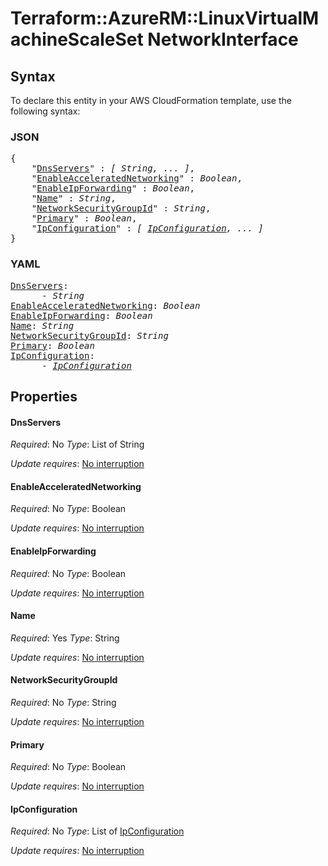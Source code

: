 # Terraform::AzureRM::LinuxVirtualMachineScaleSet NetworkInterface

## Syntax

To declare this entity in your AWS CloudFormation template, use the following syntax:

### JSON

<pre>
{
    "<a href="#dnsservers" title="DnsServers">DnsServers</a>" : <i>[ String, ... ]</i>,
    "<a href="#enableacceleratednetworking" title="EnableAcceleratedNetworking">EnableAcceleratedNetworking</a>" : <i>Boolean</i>,
    "<a href="#enableipforwarding" title="EnableIpForwarding">EnableIpForwarding</a>" : <i>Boolean</i>,
    "<a href="#name" title="Name">Name</a>" : <i>String</i>,
    "<a href="#networksecuritygroupid" title="NetworkSecurityGroupId">NetworkSecurityGroupId</a>" : <i>String</i>,
    "<a href="#primary" title="Primary">Primary</a>" : <i>Boolean</i>,
    "<a href="#ipconfiguration" title="IpConfiguration">IpConfiguration</a>" : <i>[ <a href="networkinterface-ipconfiguration.md">IpConfiguration</a>, ... ]</i>
}
</pre>

### YAML

<pre>
<a href="#dnsservers" title="DnsServers">DnsServers</a>: <i>
      - String</i>
<a href="#enableacceleratednetworking" title="EnableAcceleratedNetworking">EnableAcceleratedNetworking</a>: <i>Boolean</i>
<a href="#enableipforwarding" title="EnableIpForwarding">EnableIpForwarding</a>: <i>Boolean</i>
<a href="#name" title="Name">Name</a>: <i>String</i>
<a href="#networksecuritygroupid" title="NetworkSecurityGroupId">NetworkSecurityGroupId</a>: <i>String</i>
<a href="#primary" title="Primary">Primary</a>: <i>Boolean</i>
<a href="#ipconfiguration" title="IpConfiguration">IpConfiguration</a>: <i>
      - <a href="networkinterface-ipconfiguration.md">IpConfiguration</a></i>
</pre>

## Properties

#### DnsServers

_Required_: No
_Type_: List of String

_Update requires_: [No interruption](https://docs.aws.amazon.com/AWSCloudFormation/latest/UserGuide/using-cfn-updating-stacks-update-behaviors.html#update-no-interrupt)

#### EnableAcceleratedNetworking

_Required_: No
_Type_: Boolean

_Update requires_: [No interruption](https://docs.aws.amazon.com/AWSCloudFormation/latest/UserGuide/using-cfn-updating-stacks-update-behaviors.html#update-no-interrupt)

#### EnableIpForwarding

_Required_: No
_Type_: Boolean

_Update requires_: [No interruption](https://docs.aws.amazon.com/AWSCloudFormation/latest/UserGuide/using-cfn-updating-stacks-update-behaviors.html#update-no-interrupt)

#### Name

_Required_: Yes
_Type_: String

_Update requires_: [No interruption](https://docs.aws.amazon.com/AWSCloudFormation/latest/UserGuide/using-cfn-updating-stacks-update-behaviors.html#update-no-interrupt)

#### NetworkSecurityGroupId

_Required_: No
_Type_: String

_Update requires_: [No interruption](https://docs.aws.amazon.com/AWSCloudFormation/latest/UserGuide/using-cfn-updating-stacks-update-behaviors.html#update-no-interrupt)

#### Primary

_Required_: No
_Type_: Boolean

_Update requires_: [No interruption](https://docs.aws.amazon.com/AWSCloudFormation/latest/UserGuide/using-cfn-updating-stacks-update-behaviors.html#update-no-interrupt)

#### IpConfiguration

_Required_: No
_Type_: List of <a href="networkinterface-ipconfiguration.md">IpConfiguration</a>

_Update requires_: [No interruption](https://docs.aws.amazon.com/AWSCloudFormation/latest/UserGuide/using-cfn-updating-stacks-update-behaviors.html#update-no-interrupt)

